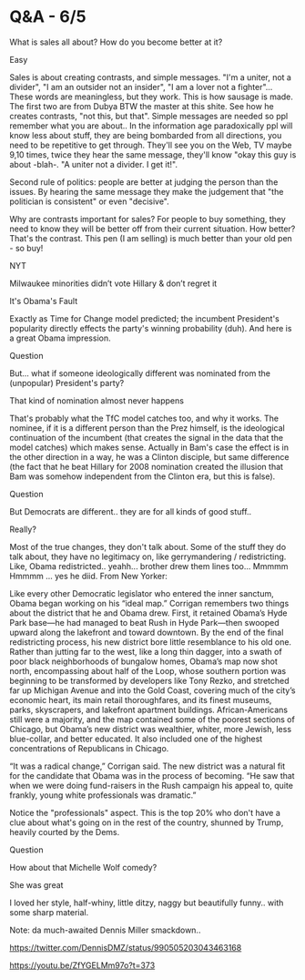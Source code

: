 # Q&A - 6/5

What is sales all about? How do you become better at it?

Easy

Sales is about creating contrasts, and simple messages. "I'm a uniter,
not a divider", "I am an outsider not an insider", "I am a lover not a
fighter"... These words are meaningless, but they work. This is how
sausage is made. The first two are from Dubya BTW the master at this
shite. See how he creates contrasts, "not this, but that". Simple
messages are needed so ppl remember what you are about.. In the
information age paradoxically ppl will know less about stuff, they are
being bombarded from all directions, you need to be repetitive to get
through. They'll see you on the Web, TV maybe 9,10 times, twice they
hear the same message, they'll know "okay this guy is about -blah-. "A
uniter not a divider. I get it!".

Second rule of politics: people are better at judging the person than
the issues. By hearing the same message they make the judgement that
"the politician is consistent" or even "decisive".

Why are contrasts important for sales? For people to buy something,
they need to know they will be better off from their current
situation. How better? That's the contrast. This pen (I am selling) is
much better than your old pen - so buy!

NYT

Milwaukee minorities didn’t vote Hillary & don’t regret it

It's Obama's Fault

Exactly as Time for Change model predicted; the incumbent President's popularity directly effects the party's winning probability (duh). And here is a great Obama impression.

Question

But... what if someone ideologically different was nominated from the (unpopular) President's party?

That kind of nomination almost never happens

That's probably what the TfC model catches too, and why it works. The nominee, if it is a different person than the Prez himself, is the ideological continuation of the incumbent (that creates the signal in the data that the model catches) which makes sense. Actually in Bam's case the effect is in the other direction in a way, he was a Clinton disciple, but same difference (the fact that he beat Hillary for 2008 nomination created the illusion that Bam was somehow independent from the Clinton era, but this is false).

Question

But Democrats are different.. they are for all kinds of good stuff..

Really?

Most of the true changes, they don't talk about. Some of the stuff they do talk about, they have no legitimacy on, like gerrymandering / redistricting. Like, Obama redistricted.. yeahh... brother drew them lines too... Mmmmm Hmmmm ... yes he diid. From New Yorker:

Like every other Democratic legislator who entered the inner sanctum, Obama began working on his “ideal map.” Corrigan remembers two things about the district that he and Obama drew. First, it retained Obama’s Hyde Park base—he had managed to beat Rush in Hyde Park—then swooped upward along the lakefront and toward downtown. By the end of the final redistricting process, his new district bore little resemblance to his old one. Rather than jutting far to the west, like a long thin dagger, into a swath of poor black neighborhoods of bungalow homes, Obama’s map now shot north, encompassing about half of the Loop, whose southern portion was beginning to be transformed by developers like Tony Rezko, and stretched far up Michigan Avenue and into the Gold Coast, covering much of the city’s economic heart, its main retail thoroughfares, and its finest museums, parks, skyscrapers, and lakefront apartment buildings. African-Americans still were a majority, and the map contained some of the poorest sections of Chicago, but Obama’s new district was wealthier, whiter, more Jewish, less blue-collar, and better educated. It also included one of the highest concentrations of Republicans in Chicago. 

“It was a radical change,” Corrigan said. The new district was a natural fit for the candidate that Obama was in the process of becoming. “He saw that when we were doing fund-raisers in the Rush campaign his appeal to, quite frankly, young white professionals was dramatic.”

Notice the "professionals" aspect. This is the top 20% who don't have a clue about what's going on in the rest of the country, shunned by Trump, heavily courted by the Dems.

Question

How about that Michelle Wolf comedy?

She was great

I loved her style, half-whiny, little ditzy, naggy but beautifully
funny.. with some sharp material.

Note: da much-awaited Dennis Miller smackdown..

https://twitter.com/DennisDMZ/status/990505203043463168

https://youtu.be/ZfYGELMm97o?t=373













